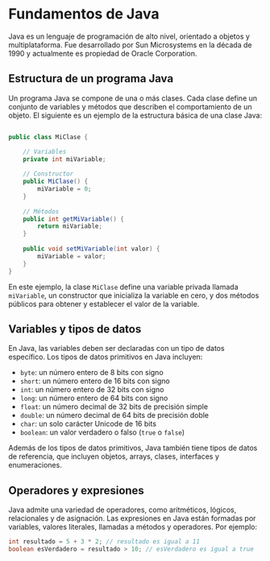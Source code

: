 # Fundamentos de Java

Java es un lenguaje de programación de alto nivel, orientado a objetos y multiplataforma. Fue desarrollado por Sun Microsystems en la década de 1990 y actualmente es propiedad de Oracle Corporation.

## Estructura de un programa Java

Un programa Java se compone de una o más clases. Cada clase define un conjunto de variables y métodos que describen el comportamiento de un objeto. El siguiente es un ejemplo de la estructura básica de una clase Java:


```Java

public class MiClase {          

	// Variables     
	private int miVariable;         
	
	// Constructor
	public MiClase() {
		miVariable = 0;     
	}
	
	// Métodos     
	public int getMiVariable() {         
		return miVariable;     
	}          
	
	public void setMiVariable(int valor) {
		miVariable = valor;     
	} 
}
```

En este ejemplo, la clase `MiClase` define una variable privada llamada `miVariable`, un constructor que inicializa la variable en cero, y dos métodos públicos para obtener y establecer el valor de la variable.

## Variables y tipos de datos

En Java, las variables deben ser declaradas con un tipo de datos específico. Los tipos de datos primitivos en Java incluyen:

-   `byte`: un número entero de 8 bits con signo
-   `short`: un número entero de 16 bits con signo
-   `int`: un número entero de 32 bits con signo
-   `long`: un número entero de 64 bits con signo
-   `float`: un número decimal de 32 bits de precisión simple
-   `double`: un número decimal de 64 bits de precisión doble
-   `char`: un solo carácter Unicode de 16 bits
-   `boolean`: un valor verdadero o falso (`true` o `false`)

Además de los tipos de datos primitivos, Java también tiene tipos de datos de referencia, que incluyen objetos, arrays, clases, interfaces y enumeraciones.

## Operadores y expresiones

Java admite una variedad de operadores, como aritméticos, lógicos, relacionales y de asignación. Las expresiones en Java están formadas por variables, valores literales, llamadas a métodos y operadores. Por ejemplo:

```Java
int resultado = 5 + 3 * 2; // resultado es igual a 11 
boolean esVerdadero = resultado > 10; // esVerdadero es igual a true
```